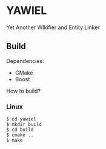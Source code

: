 # YAWIEL
Yet Another WIkifier and Entity Linker

## Build

Dependencies:
* CMake
* Boost

How to build?

### Linux

```shell
$ cd yawiel
$ mkdir build
$ cd build
$ cmake ..
$ make
```
